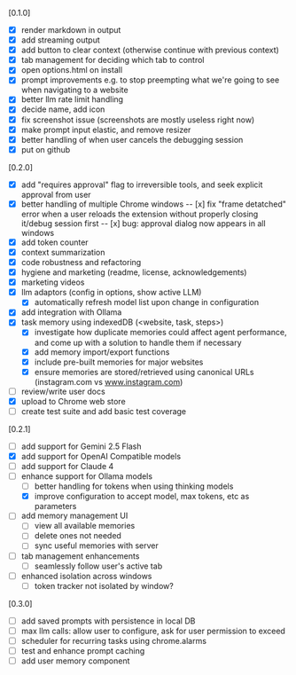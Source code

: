 [0.1.0]
- [x] render markdown in output
- [x] add streaming output
- [x] add button to clear context (otherwise continue with previous context)
- [x] tab management for deciding which tab to control
- [x] open options.html on install
- [x] prompt improvements e.g. to stop preempting what we're going to see when navigating to a website
- [x] better llm rate limit handling
- [x] decide name, add icon
- [x] fix screenshot issue (screenshots are mostly useless right now)
- [x] make prompt input elastic, and remove resizer
- [x] better handling of when user cancels the debugging session
- [x] put on github

[0.2.0]
- [x] add "requires approval" flag to irreversible tools, and seek explicit approval from user
- [x] better handling of multiple Chrome windows
-- [x] fix "frame detatched" error when a user reloads the extension without properly closing it/debug session first
-- [x] bug: approval dialog now appears in all windows
- [x] add token counter
- [x] context summarization
- [x] code robustness and refactoring
- [x] hygiene and marketing (readme, license, acknowledgements)
- [x] marketing videos
- [x] llm adaptors (config in options, show active LLM)
    - [x] automatically refresh model list upon change in configuration
- [x] add integration with Ollama
- [x] task memory using indexedDB (<website, task, steps>) 
    - [x] investigate how duplicate memories could affect agent performance, and come up with a solution to handle them if necessary
    - [x] add memory import/export functions
    - [x] include pre-built memories for major websites
    - [x] ensure memories are stored/retrieved using canonical URLs (instagram.com vs www.instagram.com)
- [ ] review/write user docs
- [x] upload to Chrome web store
- [ ] create test suite and add basic test coverage

[0.2.1]

- [ ] add support for Gemini 2.5 Flash
- [x] add support for OpenAI Compatible models
- [ ] add support for Claude 4
- [ ] enhance support for Ollama models
    - [ ] better handling for <think> tokens when using thinking models
    - [x] improve configuration to accept model, max tokens, etc as parameters
- [ ] add memory management UI
    - [ ] view all available memories
    - [ ] delete ones not needed  
    - [ ] sync useful memories with server
- [ ] tab management enhancements
    - [ ] seamlessly follow user's active tab
- [ ] enhanced isolation across windows
    - [ ] token tracker not isolated by window?

[0.3.0]
- [ ] add saved prompts with persistence in local DB
- [ ] max llm calls: allow user to configure, ask for user permission to exceed
- [ ] scheduler for recurring tasks using chrome.alarms
- [ ] test and enhance prompt caching
- [ ] add user memory component
